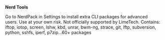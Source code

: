 **Nerd Tools**

Go to NerdPack in Settings to install extra CLI packages for advanced users.  Use at your own risk.  Not officially supported by LimeTech. Contains: iftop, iotop, screen, lshw, kbd, unrar, bwm-ng, strace, git, lftp, subversion, python, sshfs, iperf, p7zip...60+ packages